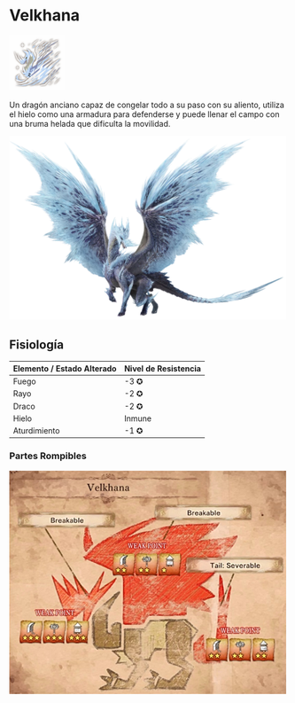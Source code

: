 <link rel="stylesheet" href="../../../base.css">

# Velkhana

<img src="./velkhana-icono.png" width="100">

Un dragón anciano capaz de congelar todo a su paso con su aliento, utiliza el hielo como una armadura para defenderse y puede llenar el campo con una bruma helada que dificulta la movilidad.

<img src="./velkhana.png" width="500">

## Fisiología

<table>
  <thead>
    <tr>
      <th>Elemento / Estado Alterado</th>
      <th>Nivel de Resistencia</th>
    </tr>
  </thead>
  <tbody>
    <tr>
      <td><span style='color:var(--fuego)'>Fuego</span></td>
      <td>-3 ✪</td>
    </tr>
    <tr>
      <td><span style='color:var(--rayo)'>Rayo</span></td>
      <td>-2 ✪</td>
    </tr>
    <tr>
      <td><span style='color:var(--draco)'>Draco</span></td>
      <td>-2 ✪</td>
    </tr>
    <tr>
      <td><span style='color:var(--hielo)'>Hielo</span></td>
      <td>Inmune</td>
    </tr>
    <tr>
      <td>Aturdimiento</td>
      <td>-1 ✪</td>
    </tr>
  </tbody>
</table>

### Partes Rompibles

<img src="./velkhana-fisiologia.jpg" width="500">